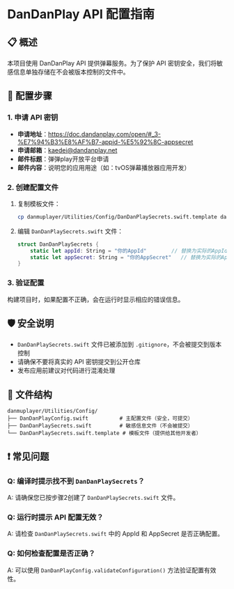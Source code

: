 # DanDanPlay API 配置指南

## 📋 概述

本项目使用 DanDanPlay API 提供弹幕服务。为了保护 API 密钥安全，我们将敏感信息单独存储在不会被版本控制的文件中。

## 🔑 配置步骤

### 1. 申请 API 密钥

- **申请地址**：https://doc.dandanplay.com/open/#_3-%E7%94%B3%E8%AF%B7-appid-%E5%92%8C-appsecret
- **申请邮箱**：kaedei@dandanplay.net
- **邮件标题**：弹弹play开放平台申请
- **邮件内容**：说明您的应用用途（如：tvOS弹幕播放器应用开发）

### 2. 创建配置文件

1. 复制模板文件：
   ```bash
   cp danmuplayer/Utilities/Config/DanDanPlaySecrets.swift.template danmuplayer/Utilities/Config/DanDanPlaySecrets.swift
   ```

2. 编辑 `DanDanPlaySecrets.swift` 文件：
   ```swift
   struct DanDanPlaySecrets {
       static let appId: String = "你的AppId"        // 替换为实际的AppId
       static let appSecret: String = "你的AppSecret"   // 替换为实际的AppSecret
   }
   ```

### 3. 验证配置

构建项目时，如果配置不正确，会在运行时显示相应的错误信息。

## 🛡️ 安全说明

- `DanDanPlaySecrets.swift` 文件已被添加到 `.gitignore`，不会被提交到版本控制
- 请确保不要将真实的 API 密钥提交到公开仓库
- 发布应用前建议对代码进行混淆处理

## 📁 文件结构

```
danmuplayer/Utilities/Config/
├── DanDanPlayConfig.swift          # 主配置文件（安全，可提交）
├── DanDanPlaySecrets.swift         # 敏感信息文件（不会被提交）
└── DanDanPlaySecrets.swift.template # 模板文件（提供给其他开发者）
```

## ❗ 常见问题

### Q: 编译时提示找不到 `DanDanPlaySecrets`？
A: 请确保您已按步骤2创建了 `DanDanPlaySecrets.swift` 文件。

### Q: 运行时提示 API 配置无效？
A: 请检查 `DanDanPlaySecrets.swift` 中的 AppId 和 AppSecret 是否正确配置。

### Q: 如何检查配置是否正确？
A: 可以使用 `DanDanPlayConfig.validateConfiguration()` 方法验证配置有效性。
